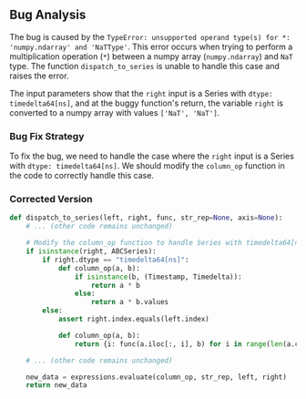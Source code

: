 ## Bug Analysis
The bug is caused by the `TypeError: unsupported operand type(s) for *: 'numpy.ndarray' and 'NaTType'`. This error occurs when trying to perform a multiplication operation (`*`) between a numpy array (`numpy.ndarray`) and `NaT` type. The function `dispatch_to_series` is unable to handle this case and raises the error.

The input parameters show that the `right` input is a Series with `dtype: timedelta64[ns]`, and at the buggy function's return, the variable `right` is converted to a numpy array with values `['NaT', 'NaT']`.

### Bug Fix Strategy
To fix the bug, we need to handle the case where the `right` input is a Series with `dtype: timedelta64[ns]`. We should modify the `column_op` function in the code to correctly handle this case.

### Corrected Version
```python
def dispatch_to_series(left, right, func, str_rep=None, axis=None):
    # ... (other code remains unchanged)

    # Modify the column_op function to handle Series with timedelta64[ns] dtype
    if isinstance(right, ABCSeries):
        if right.dtype == "timedelta64[ns]":
            def column_op(a, b):
                if isinstance(b, (Timestamp, Timedelta)):
                    return a * b
                else:
                    return a * b.values
        else:
            assert right.index.equals(left.index)  

            def column_op(a, b):
                return {i: func(a.iloc[:, i], b) for i in range(len(a.columns))}

    # ... (other code remains unchanged)

    new_data = expressions.evaluate(column_op, str_rep, left, right)
    return new_data
```